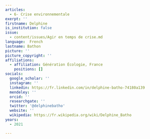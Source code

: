 ```yaml
---
articles:
  - 6- Crise environnementale
exerpt: ''
firstname: Delphine
is_institution: false
issue:
  - content/issues/Agir en temps de crise.md
language:  French
lastname: Bathon
picture: ''
picture_copyright: ''
affiliations:
  - affiliation: Génération Écologie, France
    positions: []
socials:
  google_scholar: ''
  instagram: ''
  linkedin: https://fr.linkedin.com/in/delphine-batho-74180a139
  mendeley: ''
  orcid: ''
  researchgate: ''
  twitter: '@delphinebatho'
  website: ''
  wikipedia: https://fr.wikipedia.org/wiki/Delphine_Batho
years:
  - 2021

---
```

